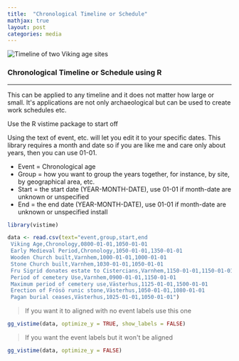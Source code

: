 ```yaml
---
title:  "Chronological Timeline or Schedule"
mathjax: true
layout: post
categories: media
---
```


![Timeline of two Viking age sites](/portfolio/assets/Images/Rplot01n1.jpg)
### Chronological Timeline or Schedule using R
---

This can be applied to any timeline and it does not matter how large or small. It's applications are not only archaeological but can be used to create work schedules etc. 


Use the R vistime package to start off

Using the text of event, etc. will let you edit it to your specific dates. This library requires a month and date so if you are like me and care only about years, then you can use 01-01. 

- Event = Chronological age 
- Group = how you want to group the years together, for instance, by site, by geographical area, etc.
- Start = the start date (YEAR-MONTH-DATE), use 01-01 if month-date are unknown or unspecified
- End = the end date (YEAR-MONTH-DATE), use 01-01 if month-date are unknown or unspecified
install

```r
library(vistime) 

data <- read.csv(text="event,group,start,end
 Viking Age,Chronology,0800-01-01,1050-01-01
 Early Medieval Period,Chronology,1050-01-01,1350-01-01
 Wooden Church built,Varnhem,1000-01-01,1000-01-01
 Stone Church built,Varnhem,1030-01-01,1050-01-01
 Fru Sigrid donates estate to Cistercians,Varnhem,1150-01-01,1150-01-01
 Period of cemetery Use,Varnhem,0900-01-01,1150-01-01
 Maximum period of cemetery use,Västerhus,1125-01-01,1500-01-01
 Erection of Frösö runic stone,Västerhus,1050-01-01,1080-01-01
 Pagan burial ceases,Västerhus,1025-01-01,1050-01-01")
```
>If you want it to aligned with no event labels use this one

```r
gg_vistime(data, optimize_y = TRUE, show_labels = FALSE) 
```
>If you want the event labels but it won't be aligned

```r
gg_vistime(data, optimize_y = FALSE)
```